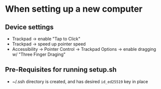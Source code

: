 # When setting up a new computer

## Device settings
* Trackpad -> enable "Tap to Click"
* Trackpad -> speed up pointer speed
* Accessibility -> Pointer Control -> Trackpad Options -> enable dragging w/ "Three Finger Draging"

## Pre-Requisites for running setup.sh
* ~/.ssh directory is created, and has desired `id_ed25519` key in place
